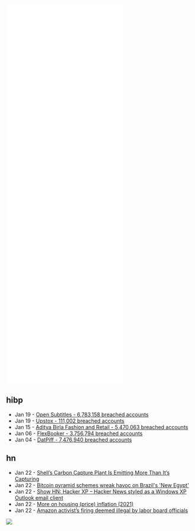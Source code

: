 ![Metrics](https://raw.githubusercontent.com/phixion/phixion/master/metrics.svg)

## hibp

<!--
for https://github.com/phixion/phixion/blob/main/.github/workflows/feeds.yml
-->
<!--START_SECTION:haveibeenpwnd-->
- Jan 19 - [Open Subtitles - 6,783,158 breached accounts](https://haveibeenpwned.com/PwnedWebsites#OpenSubtitles)
- Jan 19 - [Upstox - 111,002 breached accounts](https://haveibeenpwned.com/PwnedWebsites#Upstox)
- Jan 15 - [Aditya Birla Fashion and Retail - 5,470,063 breached accounts](https://haveibeenpwned.com/PwnedWebsites#ABFRL)
- Jan 06 - [FlexBooker - 3,756,794 breached accounts](https://haveibeenpwned.com/PwnedWebsites#FlexBooker)
- Jan 04 - [DatPiff - 7,476,940 breached accounts](https://haveibeenpwned.com/PwnedWebsites#DatPiff)
<!--END_SECTION:haveibeenpwnd-->

## hn

<!--
for https://github.com/phixion/phixion/blob/main/.github/workflows/feeds.yml
-->
<!--START_SECTION:hn-->
- Jan 22 - [Shell’s Carbon Capture Plant Is Emitting More Than It’s Capturing](https://www.vice.com/en/article/7kb43x/shell-quest-carbon-capture-plant-alberta)
- Jan 22 - [Bitcoin pyramid schemes wreak havoc on Brazil's 'New Egypt'](https://apnews.com/article/cryptocurrency-technology-business-brazil-bitcoin-2dc801e5e3aa477ce7983d84dc8a64bb)
- Jan 22 - [Show HN: Hacker XP – Hacker News styled as a Windows XP Outlook email client](https://hackerxp.com/)
- Jan 22 - [More on housing (price) inflation (2021)](https://recoveringtradfichad.substack.com/p/more-on-that-lack-of-housing-inflation)
- Jan 22 - [Amazon activist’s firing deemed illegal by labor board officials](https://www.bloomberg.com/news/articles/2022-01-21/amazon-activist-s-firing-deemed-illegal-by-labor-board-officials)
<!--END_SECTION:hn-->

<!--
for https://yhype.me
-->
![](https://hit.yhype.me/github/profile?user_id=13013670)
